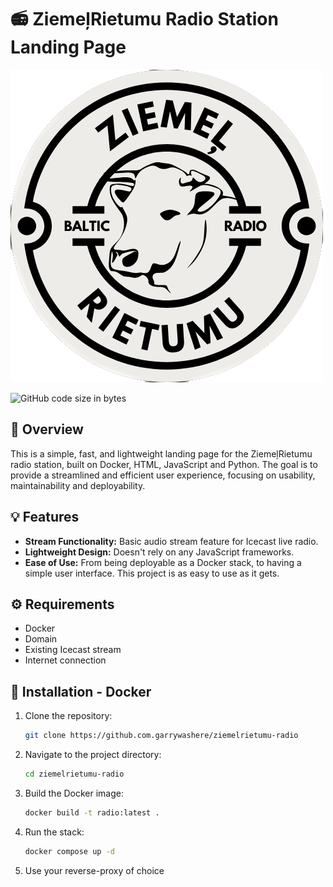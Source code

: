# 📻 ZiemeļRietumu Radio Station Landing Page

![Logo](/static/images/logo.png)

![GitHub code size in bytes](https://img.shields.io/github/languages/code-size/garrywashere/ziemelrietumu-radio)

## 👀 Overview

This is a simple, fast, and lightweight landing page for the ZiemeļRietumu radio station, built on Docker, HTML, JavaScript and Python. The goal is to provide a streamlined and efficient user experience, focusing on usability, maintainability and deployability.

## 💡 Features

-   **Stream Functionality:** Basic audio stream feature for Icecast live radio.
-   **Lightweight Design:** Doesn't rely on any JavaScript frameworks.
-   **Ease of Use:** From being deployable as a Docker stack, to having a simple user interface. This project is as easy to use as it gets.

## ⚙️ Requirements

-   Docker
-   Domain
-   Existing Icecast stream
-   Internet connection

## 🐳 Installation - Docker

1. Clone the repository:

    ```bash
    git clone https://github.com.garrywashere/ziemelrietumu-radio
    ```

2. Navigate to the project directory:

    ```bash
    cd ziemelrietumu-radio
    ```

3. Build the Docker image:

    ```bash
    docker build -t radio:latest .
    ```

4. Run the stack:

    ```bash
    docker compose up -d
    ```

5. Use your reverse-proxy of choice
